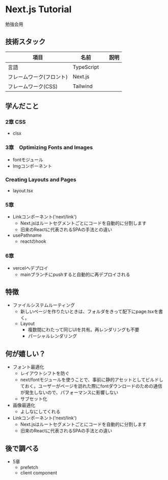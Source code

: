# Next.js Tutorial
勉強会用

## 技術スタック
| 項目| 名前 |　説明 |
| ---- | ---- |---- |
| 言語 | TypeScript ||
| フレームワーク(フロント) |  Next.js | |
| フレームワーク(CSS) | Tailwind ||

## 学んだこと
### 2章 CSS
- clsx
### 3章　Optimizing Fonts and Images
- fontモジュール
- Imgコンポーネント
### Creating Layouts and Pages
- layout.tsx
### 5章 
- Linkコンポーネント('next/link')
  - Next.jsはルートセグメントごとにコードを自動的に分割します
  - 旧来のReactに代表されるSPAの手法との違い
- usePathname
  - reactのhook
### 6章
- vercelへデプロイ
  - mainブランチにpushすると自動的に再デプロイされる

## 特徴
- ファイルシステムルーティング
  - 新しいページを作りたいときは、フォルダをきって配下にpage.tsxを書く。
  - Layout
    - 複数間にわたって同じUIを共有。再レンダリングも不要
    - パーシャルレンダリング
## 何が嬉しい？
- フォント最適化
  - レイアウトシフトを防ぐ
  - next/fontモジュールを使うことで、事前に静的アセットとしてビルドしておく。ユーザーがページを訪れた際にfontダウンロードのための通信が発生しないので、パフォーマンスに影響しない
  - サブセット化
- 画像最適化
  - よしなにしてくれる
- Linkコンポーネント('next/link')
  - Next.jsはルートセグメントごとにコードを自動的に分割します
  - 旧来のReactに代表されるSPAの手法との違い
  
## 後で調べる
- 5章
  - prefetch
  - client component